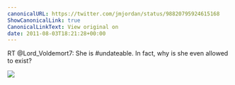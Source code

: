 ```yaml
---
canonicalURL: https://twitter.com/jmjordan/status/98820795924615168
ShowCanonicalLink: true
CanonicalLinkText: View original on
date: 2011-08-03T18:21:28+00:00
---
```

RT @Lord_Voldemort7: She is #undateable. In fact, why is she even allowed to exist?

![](/images/98820795924615168-139635897.jpg)